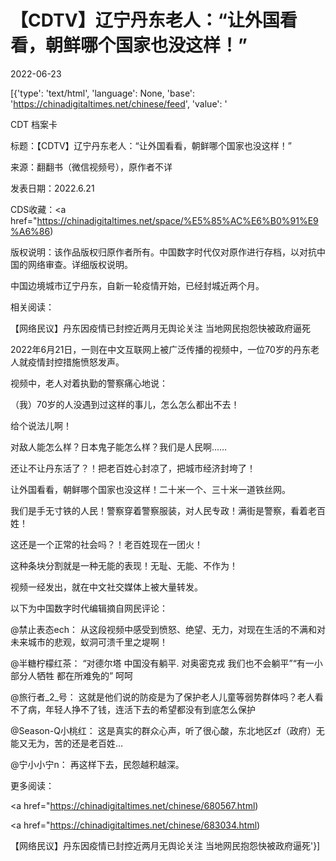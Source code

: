 # 【CDTV】辽宁丹东老人：“让外国看看，朝鲜哪个国家也没这样！”

2022-06-23

[{'type': 'text/html', 'language': None, 'base': 'https://chinadigitaltimes.net/chinese/feed', 'value': '















CDT 档案卡

标题：【CDTV】辽宁丹东老人：“让外国看看，朝鲜哪个国家也没这样！”

来源：翻翻书（微信视频号），原作者不详

发表日期：2022.6.21

CDS收藏：<a href="https://chinadigitaltimes.net/space/%E5%85%AC%E6%B0%91%E9%A6%86)

版权说明：该作品版权归原作者所有。中国数字时代仅对原作进行存档，以对抗中国的网络审查。详细版权说明。





中国边境城市辽宁丹东，自新一轮疫情开始，已经封城近两个月。

相关阅读：

【网络民议】丹东因疫情已封控近两月无舆论关注 当地网民抱怨快被政府逼死

2022年6月21日，一则在中文互联网上被广泛传播的视频中，一位70岁的丹东老人就疫情封控措施愤怒发声。

视频中，老人对着执勤的警察痛心地说：

（我）70岁的人没遇到过这样的事儿，怎么怎么都出不去！

给个说法儿啊！

对敌人能怎么样？日本鬼子能怎么样？我们是人民啊&#8230;&#8230;

还让不让丹东活了？！把老百姓心封凉了，把城市经济封垮了！

让外国看看，朝鲜哪个国家也没这样！二十米一个、三十米一道铁丝网。

我们是手无寸铁的人民！警察穿着警察服装，对人民专政！满街是警察，看着老百姓！

这还是一个正常的社会吗？！老百姓现在一团火！

这种条块分割就是一种无能的表现！无耻、无能、不作为！

视频一经发出，就在中文社交媒体上被大量转发。

以下为中国数字时代编辑摘自网民评论：



@禁止表态ech： 从这段视频中感受到愤怒、绝望、无力，对现在生活的不满和对未来城市的悲观，蚁洞可溃千里之堤啊！

@半糖柠檬红茶： “对德尔塔 中国没有躺平. 对奥密克戎 我们也不会躺平”“有一小部分人牺牲 都在所难免的” 呵呵

@旅行者_2_号： 这就是他们说的防疫是为了保护老人儿童等弱势群体吗？老人看不了病，年轻人挣不了钱，连活下去的希望都没有到底怎么保护

@Season-Q小桃红： 这是真实的群众心声，听了很心酸，东北地区zf（政府）无能又无为，苦的还是老百姓&#8230;

@宁小小宁n： 再这样下去，民怨越积越深。



更多阅读：

<a href="https://chinadigitaltimes.net/chinese/680567.html)

<a href="https://chinadigitaltimes.net/chinese/683034.html)

【网络民议】丹东因疫情已封控近两月无舆论关注 当地网民抱怨快被政府逼死'}]